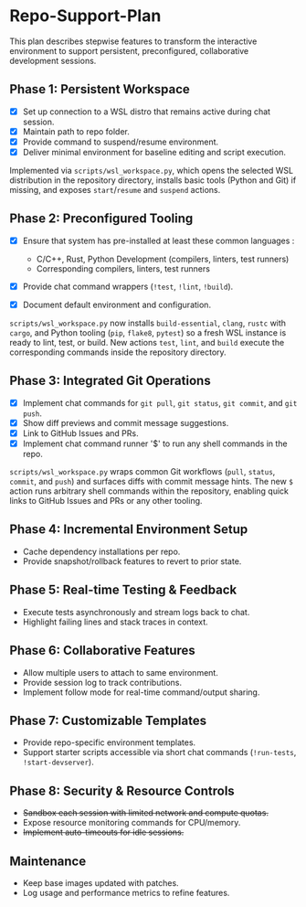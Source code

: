 # Repo-Support-Plan

This plan describes stepwise features to transform the interactive environment to support persistent, preconfigured, collaborative development sessions.

## Phase 1: Persistent Workspace
- [x] Set up connection to a WSL distro that remains active during chat session.
- [x] Maintain path to repo folder.
- [x] Provide command to suspend/resume environment.
- [x] Deliver minimal environment for baseline editing and script execution.

Implemented via `scripts/wsl_workspace.py`, which opens the selected WSL
distribution in the repository directory, installs basic tools (Python and
Git) if missing, and exposes `start`/`resume` and `suspend` actions.

## Phase 2: Preconfigured Tooling
- [x] Ensure that system has pre-installed at least these common languages :
  - C/C++, Rust, Python Development (compilers, linters, test runners)
  - Corresponding compilers, linters, test runners

- [x] Provide chat command wrappers (`!test`, `!lint`, `!build`).
- [x] Document default environment and configuration.

`scripts/wsl_workspace.py` now installs `build-essential`, `clang`, `rustc`
with `cargo`, and Python tooling (`pip`, `flake8`, `pytest`) so a fresh WSL
instance is ready to lint, test, or build.  New actions `test`, `lint`, and
`build` execute the corresponding commands inside the repository directory.

## Phase 3: Integrated Git Operations
- [x] Implement chat commands for `git pull`, `git status`, `git commit`, and `git push`.
- [x] Show diff previews and commit message suggestions.
- [x] Link to GitHub Issues and PRs.
- [x] Implement chat command runner '$' to run any shell commands in the repo.

`scripts/wsl_workspace.py` wraps common Git workflows (`pull`, `status`, `commit`,
and `push`) and surfaces diffs with commit message hints. The new `$` action runs
arbitrary shell commands within the repository, enabling quick links to
GitHub Issues and PRs or any other tooling.

## Phase 4: Incremental Environment Setup
- Cache dependency installations per repo.
- Provide snapshot/rollback features to revert to prior state.

## Phase 5: Real-time Testing & Feedback
- Execute tests asynchronously and stream logs back to chat.
- Highlight failing lines and stack traces in context.

## Phase 6: Collaborative Features
- Allow multiple users to attach to same environment.
- Provide session log to track contributions.
- Implement follow mode for real-time command/output sharing.

## Phase 7: Customizable Templates
- Provide repo-specific environment templates.
- Support starter scripts accessible via short chat commands (`!run-tests`, `!start-devserver`).

## Phase 8: Security & Resource Controls
- ~~Sandbox each session with limited network and compute quotas.~~
- Expose resource monitoring commands for CPU/memory.
- ~~Implement auto-timeouts for idle sessions.~~

## Maintenance
- Keep base images updated with patches.
- Log usage and performance metrics to refine features.
